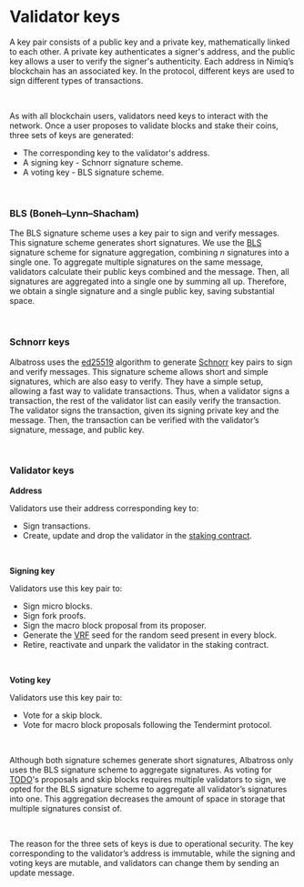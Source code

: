 # Validator keys

A key pair consists of a public key and a private key, mathematically linked to each other. A private key authenticates a signer's address, and the public key allows a user to verify the signer's authenticity. Each address in Nimiq’s blockchain has an associated key. In the protocol, different keys are used to sign different types of transactions.

<br/>

As with all blockchain users, validators need keys to interact with the network. Once a user proposes to validate blocks and stake their coins, three sets of keys are generated:

- The corresponding key to the validator's address.
- A signing key - Schnorr signature scheme.
- A voting key - BLS signature scheme.

<br/>

### BLS (Boneh–Lynn–Shacham)

The BLS signature scheme uses a key pair to sign and verify messages. This signature scheme generates short signatures. We use the [BLS](https://en.wikipedia.org/wiki/BLS_digital_signature) signature scheme for signature aggregation, combining _n_ signatures into a single one. To aggregate multiple signatures on the same message, validators calculate their public keys combined and the message. Then, all signatures are aggregated into a single one by summing all up. Therefore, we obtain a single signature and a single public key, saving substantial space.

<br/>

### Schnorr keys

Albatross uses the [ed25519](https://ed25519.cr.yp.to/) algorithm to generate [Schnorr](https://en.wikipedia.org/wiki/Schnorr_signature) key pairs to sign and verify messages. This signature scheme allows short and simple signatures, which are also easy to verify. They have a simple setup, allowing a fast way to validate transactions. Thus, when a validator signs a transaction, the rest of the validator list can easily verify the transaction. The validator signs the transaction, given its signing private key and the message. Then, the transaction can be verified with the validator’s signature, message, and public key.

<br/>

### Validator keys

**Address**

Validators use their address corresponding key to:

- Sign transactions.
- Create, update and drop the validator in the [staking contract](staking-contract.md).

<br/>

**Signing key**

Validators use this key pair to:

- Sign micro blocks.
- Sign fork proofs.
- Sign the macro block proposal from its proposer.
- Generate the [VRF](verifiable-random-functions.md) seed for the random seed present in every block.
- Retire, reactivate and unpark the validator in the staking contract.

<br/>

**Voting key**

Validators use this key pair to:

- Vote for a skip block.
- Vote for macro block proposals following the Tendermint protocol.

<br/>

Although both signature schemes generate short signatures, Albatross only uses the BLS signature scheme to aggregate signatures. As voting for [TODO](https://nimiq.com)'s proposals and skip blocks requires multiple validators to sign, we opted for the BLS signature scheme to aggregate all validator’s signatures into one. This aggregation decreases the amount of space in storage that multiple signatures consist of.

<br/>

The reason for the three sets of keys is due to operational security. The key corresponding to the validator’s address is immutable, while the signing and voting keys are mutable, and validators can change them by sending an update message.
